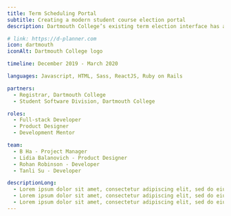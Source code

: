 ```yaml
---
title: Term Scheduling Portal
subtitle: Creating a modern student course election portal
description: Dartmouth College’s existing term election interface has a success rate of 25%, and does not support international students. How might Dartmouth make sure their interface works for everyone?'

# link: https://d-planner.com
icon: dartmouth
iconAlt: Dartmouth College logo

timeline: December 2019 - March 2020

languages: Javascript, HTML, Sass, ReactJS, Ruby on Rails

partners:
  - Registrar, Dartmouth College
  - Student Software Division, Dartmouth College

roles:
  - Full-stack Developer
  - Product Designer
  - Development Mentor

team:
  - B Ha - Project Manager
  - Lidia Balanovich - Product Designer
  - Rohan Robinson - Developer
  - Tanli Su - Developer

descriptionLong:
  - Lorem ipsum dolor sit amet, consectetur adipiscing elit, sed do eiusmod tempor incididunt ut labore et dolore magna aliqua. Ut enim ad minim veniam, quis nostrud exercitation ullamco laboris nisi ut aliquip ex ea commodo consequat. Duis aute irure dolor in reprehenderit in voluptate velit esse cillum dolore eu fugiat nulla pariatur. Excepteur sint occaecat cupidatat non proident, sunt in culpa qui officia deserunt mollit anim id est laborum.
  - Lorem ipsum dolor sit amet, consectetur adipiscing elit, sed do eiusmod tempor incididunt ut labore et dolore magna aliqua. Ut enim ad minim veniam, quis nostrud exercitation ullamco laboris nisi ut aliquip ex ea commodo consequat. Duis aute irure dolor in reprehenderit in voluptate velit esse cillum dolore eu fugiat nulla pariatur. Excepteur sint occaecat cupidatat non proident, sunt in culpa qui officia deserunt mollit anim id est laborum.
  - Lorem ipsum dolor sit amet, consectetur adipiscing elit, sed do eiusmod tempor incididunt ut labore et dolore magna aliqua. Ut enim ad minim veniam, quis nostrud exercitation ullamco laboris nisi ut aliquip ex ea commodo consequat. Duis aute irure dolor in reprehenderit in voluptate velit esse cillum dolore eu fugiat nulla pariatur. Excepteur sint occaecat cupidatat non proident, sunt in culpa qui officia deserunt mollit anim id est laborum.
---
```

